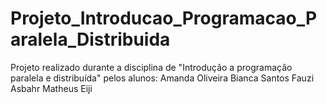 # Projeto_Introducao_Programacao_Paralela_Distribuida
Projeto realizado durante a disciplina de "Introdução a programação paralela e distribuída" pelos alunos:  Amanda Oliveira Bianca Santos Fauzi Asbahr Matheus Eiji
